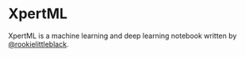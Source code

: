 # XpertML

XpertML is a machine learning and deep learning notebook written by [@rookielittleblack](https://github.com/rookie-littleblack).


